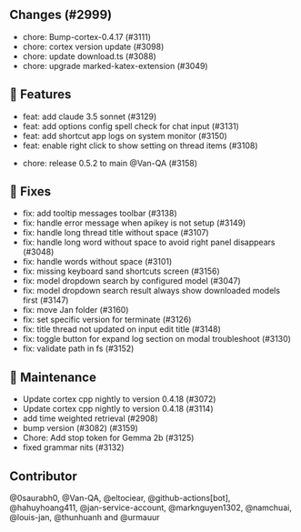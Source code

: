 ## Changes (#2999)
* chore: Bump-cortex-0.4.17 (#3111)
* chore: cortex version update (#3098)
* chore: update download.ts (#3088)
* chore: upgrade marked-katex-extension (#3049)

## 🚀 Features
* feat: add claude 3.5 sonnet (#3129)
* feat: add options config spell check for chat input (#3131)
* feat: add shortcut app logs on system monitor (#3150)
* feat: enable right click to show setting on thread items (#3108)
- chore: release 0.5.2 to main @Van-QA (#3158)

## 🐛 Fixes
* fix: add tooltip messages toolbar (#3138)
* fix: handle error message when apikey is not setup (#3149)
* fix: handle long thread title without space (#3107)
* fix: handle long word without space to avoid right panel disappears (#3048)
* fix: handle words without space (#3101)
* fix: missing keyboard sand shortcuts screen (#3156)
* fix: model dropdown search by configured model (#3047)
* fix: model dropdown search result always show downloaded models first (#3147)
* fix: move Jan folder (#3160)
* fix: set specific version for terminate (#3126)
* fix: title thread not updated on input edit title (#3148)
* fix: toggle button for expand log section on modal troubleshoot (#3130)
* fix: validate path in fs (#3152)

## 🧰 Maintenance
* Update cortex cpp nightly to version 0.4.18 (#3072)
* Update cortex cpp nightly to version 0.4.18 (#3114)
* add time weighted retrieval (#2908)
* bump version (#3082) (#3159)
* Chore: Add stop token for Gemma 2b (#3125)
* fixed grammar nits (#3132)

## Contributor

@0saurabh0, @Van-QA, @eltociear, @github-actions[bot], @hahuyhoang411, @jan-service-account, @marknguyen1302, @namchuai, @louis-jan, @thunhuanh and @urmauur